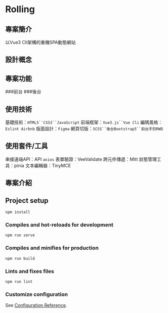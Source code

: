 # Rolling 

## 專案簡介
以Vue3 Cli架構的重機SPA動態網站

## 設計概念

## 專案功能
###前台
###後台

## 使用技術
基礎技術：`HTML5``CSS3``JavaScript`
前端框架：`Vue3.js``Vue Cli`
編碼風格：`Eslint Airbnb`
版面設計：`Figma`
網頁切版：`SCSS``後台Bootstrap5``前台手刻RWD`


## 使用套件/工具
串接遠端API：API `axios`
表單驗證：VeeValidate
跨元件傳遞：Mitt
狀態管理工具：pinia
文本編輯器：TinyMCE

## 專案介紹


## Project setup
```
npm install
```

### Compiles and hot-reloads for development
```
npm run serve
```

### Compiles and minifies for production
```
npm run build
```

### Lints and fixes files
```
npm run lint
```

### Customize configuration
See [Configuration Reference](https://cli.vuejs.org/config/).
